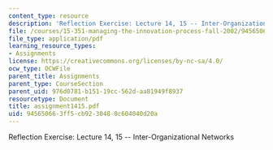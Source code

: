 ```yaml
---
content_type: resource
description: 'Reflection Exercise: Lecture 14, 15 -- Inter-Organizational Networks'
file: /courses/15-351-managing-the-innovation-process-fall-2002/945650663ff5cb9230480c604040d20a_assignment1415.pdf
file_type: application/pdf
learning_resource_types:
- Assignments
license: https://creativecommons.org/licenses/by-nc-sa/4.0/
ocw_type: OCWFile
parent_title: Assignments
parent_type: CourseSection
parent_uid: 976d0781-b151-19cc-562d-aa81949f8937
resourcetype: Document
title: assignment1415.pdf
uid: 94565066-3ff5-cb92-3048-0c604040d20a
---
```

Reflection Exercise: Lecture 14, 15 -- Inter-Organizational Networks